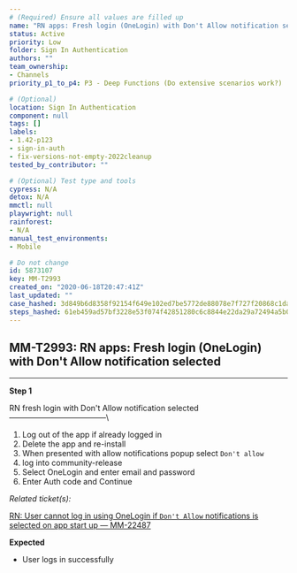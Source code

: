 ```yaml
---
# (Required) Ensure all values are filled up
name: "RN apps: Fresh login (OneLogin) with Don't Allow notification selected"
status: Active
priority: Low
folder: Sign In Authentication
authors: ""
team_ownership: 
- Channels
priority_p1_to_p4: P3 - Deep Functions (Do extensive scenarios work?)

# (Optional)
location: Sign In Authentication
component: null
tags: []
labels: 
- 1.42-p123
- sign-in-auth
- fix-versions-not-empty-2022cleanup
tested_by_contributor: ""

# (Optional) Test type and tools
cypress: N/A
detox: N/A
mmctl: null
playwright: null
rainforest: 
- N/A
manual_test_environments:
- Mobile

# Do not change
id: 5873107
key: MM-T2993
created_on: "2020-06-18T20:47:41Z"
last_updated: ""
case_hashed: 3d849b6d8358f92154f649e102ed7be5772de88078e7f727f20868c1dad209cdf91f5f66cf155f3c8fee1e816b97ba7c
steps_hashed: 61eb459ad57bf3228e53f074f42851280c6c8844e22da29a72494a5b0ae2a1af1f3c2f4a57e93874669e0836fe3698be
---
```


<!-- (Auto-generated) Based on frontmatter's "key" and "name" -->

## MM-T2993: RN apps: Fresh login (OneLogin) with Don't Allow notification selected

---

**Step 1**

RN fresh login with Don't Allow notification selected\
–––––––––––––––––––––––––\\

1. Log out of the app if already logged in
2. Delete the app and re-install
3. When presented with allow notifications popup select `Don't allow`
4. log into community-release
5. Select OneLogin and enter email and password
6. Enter Auth code and Continue

_Related ticket(s):_

[RN: User cannot log in using OneLogin if `Don't Allow` notifications is selected on app start up — MM-22487](https://mattermost.atlassian.net/browse/MM-22487)

**Expected**

- User logs in successfully
